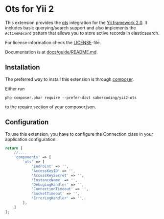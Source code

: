 Ots for Yii 2
==============================================

This extension provides the [ots](https://help.aliyun.com/document_detail/27280.html?spm=5176.7727283.6.539.MdnSPT) integration for the [Yii framework 2.0](http://www.yiiframework.com).
It includes basic querying/search support and also implements the `ActiveRecord` pattern that allows you to store active
records in elasticsearch.

For license information check the [LICENSE](LICENSE.md)-file.

Documentation is at [docs/guide/README.md](docs/guide/README.md).

Installation
------------

The preferred way to install this extension is through [composer](http://getcomposer.org/download/).

Either run

```
php composer.phar require --prefer-dist sabercoding/yii2-ots
```

to the require section of your composer.json.

Configuration
-------------

To use this extension, you have to configure the Connection class in your application configuration:

```php
return [
    //....
    'components' => [
        'ots' => [
            'EndPoint' => '',
            'AccessKeyID' => '',
            'AccessKeySecret' => '',
            'InstanceName' => '',
            'DebugLogHandler' => '',
            'ConnectionTimeout' => '',
            'SocketTimeout' => '',
            'ErrorLogHandler' => '',
        ],
    ]
];
```
